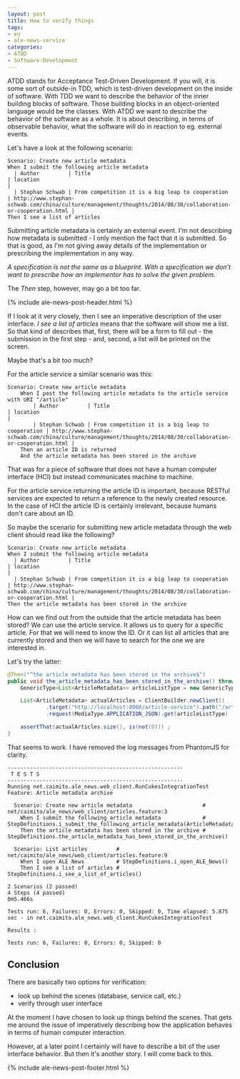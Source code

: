 ```yaml
---
layout: post
title: How to verify things
tags:
- en
- ale-news-service
categories:
- ATDD
- Software-Development
---
```

ATDD stands for Acceptance Test-Driven Development. If you will, it is some sort of outside-in TDD, which is test-driven development on the inside of software. With TDD we want to describe the behavior of the inner building blocks of software. Those building blocks in an object-oriented language would be the classes. With ATDD we want to describe the behavior of the software as a whole. It is about describing, in terms of observable behavior, what the software will do in reaction to eg. external events.

Let's have a look at the following scenario:

```gherkin
Scenario: Create new article metadata
When I submit the following article metadata
  | Author         | Title                                            | location                                                                                                     |
  | Stephan Schwab | From competition it is a big leap to cooperation | http://www.stephan-schwab.com/china/culture/management/thoughts/2014/08/30/collaboration-or-cooperation.html |
Then I see a list of articles
```

Submitting article metadata is certainly an external event. I'm not describing how metadata is submitted - I only mention the fact that it is submitted. So that is good, as I'm not giving away details of the implementation or prescribing the implementation in any way.

*A specification is not the same as a blueprint. With a specification we don't want to prescribe how an implementor has to solve the given problem.*

The *Then* step, however, may go a bit too far.

{% include ale-news-post-header.html %}

If I look at it very closely, then I see an imperative description of the user interface. *I see a list of articles* means that the software will show me a list. So that kind of describes that, first, there will be a form to fill out - the submission in the first step - and, second, a list will be printed on the screen.

Maybe that's a bit too much?

For the article service a similar scenario was this:

```gherkin
Scenario: Create new article metadata
	When I post the following article metadata to the article service with URI "/article"
		| Author         | Title                                            | location                                                                                                     |
		| Stephan Schwab | From competition it is a big leap to cooperation | http://www.stephan-schwab.com/china/culture/management/thoughts/2014/08/30/collaboration-or-cooperation.html |
	Then an article ID is returned
	And the article metadata has been stored in the archive
```

That was for a piece of software that does not have a human computer interface (HCI) but instead communicates machine to machine.

For the article service returning the article ID is important, because RESTful services are expected to return a reference to the newly created resource. In the case of HCI the article ID is certainly irrelevant, because humans don't care about an ID.

So maybe the scenario for submitting new article metadata through the web client should read like the following?

```gherkin
Scenario: Create new article metadata
When I submit the following article metadata
  | Author         | Title                                            | location                                                                                                     |
  | Stephan Schwab | From competition it is a big leap to cooperation | http://www.stephan-schwab.com/china/culture/management/thoughts/2014/08/30/collaboration-or-cooperation.html |
Then the article metadata has been stored in the archive
```

How can we find out from the outside that the article metadata has been stored? We can use the article service. It allows us to query for a specific article. For that we will need to know the ID. Or it can list all articles that are currently stored and then we will have to search for the one we are interested in.

Let's try the latter:

```java
@Then("^the article metadata has been stored in the archive$")
public void the_article_metadata_has_been_stored_in_the_archive() throws Throwable {
    GenericType<List<ArticleMetadata>> articleListType = new GenericType<List<ArticleMetadata>>() {};

    List<ArticleMetadata> actualArticles = ClientBuilder.newClient()
            .target("http://localhost:8080/article-service").path("/article")
            .request(MediaType.APPLICATION_JSON).get(articleListType) ;

    assertThat(actualArticles.size(), is(not(0))) ;
}
```

That seems to work. I have removed the log messages from PhantomJS for clarity.

	-------------------------------------------------------
	 T E S T S
	-------------------------------------------------------
	Running net.caimito.ale_news.web_client.RunCukesIntegrationTest
	Feature: Article metadata archive

	  Scenario: Create new article metadata                      # net/caimito/ale_news/web_client/articles.feature:3
	    When I submit the following article metadata             # StepDefinitions.i_submit_the_following_article_metadata(ArticleMetadata>)
	    Then the article metadata has been stored in the archive # StepDefinitions.the_article_metadata_has_been_stored_in_the_archive()

	  Scenario: List articles         # net/caimito/ale_news/web_client/articles.feature:9
	    When I open ALE News          # StepDefinitions.i_open_ALE_News()
	    Then I see a list of articles # StepDefinitions.i_see_a_list_of_articles()

	2 Scenarios (2 passed)
	4 Steps (4 passed)
	0m5.466s

	Tests run: 6, Failures: 0, Errors: 0, Skipped: 0, Time elapsed: 5.875 sec - in net.caimito.ale_news.web_client.RunCukesIntegrationTest

	Results :

	Tests run: 6, Failures: 0, Errors: 0, Skipped: 0

## Conclusion
There are basically two options for verification:

* look up behind the scenes (database, service call, etc.)
* verify through user interface

At the moment I have chosen to look up things behind the scenes. That gets me around the issue of imperatively describing how the application behaves in terms of human computer interaction.

However, at a later point I certainly will have to describe a bit of the user interface behavior. But then it's another story. I will come back to this.

{% include ale-news-post-footer.html %}
